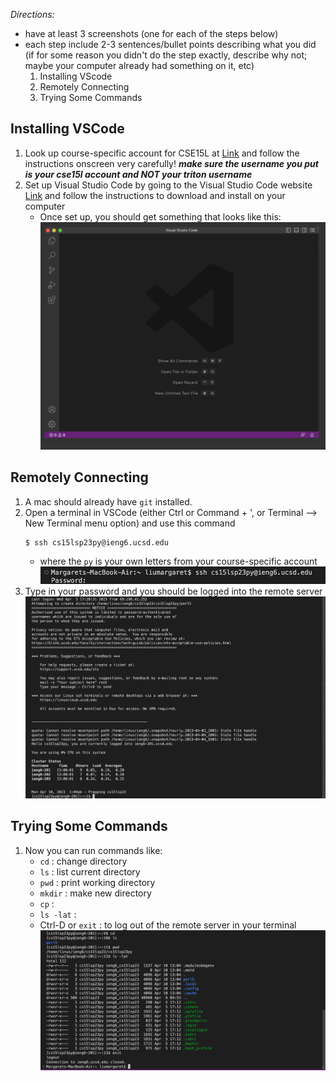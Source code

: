 *Directions:*
* have at least 3 screenshots (one for each of the steps below)
* each step include 2-3 sentences/bullet points describing what you did (if for some reason you didn't do the step exactly, describe why not; maybe your computer already had something on it, etc)
    1) Installing VScode
    2) Remotely Connecting
    3) Trying Some Commands

## Installing VSCode
1. Look up course-specific account for CSE15L at [Link](https://sdacs.ucsd.edu/~icc/index.php) and follow the instructions onscreen very carefully! ***make sure the username you put is your cse15l account and NOT your triton username***
2. Set up Visual Studio Code by going to the Visual Studio Code website [Link](https://code.visualstudio.com/) and follow the instructions to download and install on your computer
    - Once set up, you should get something that looks like this:
![Image](VSCode.png)

## Remotely Connecting
1. A mac should already have `git` installed.
2. Open a terminal in VSCode (either Ctrl or Command + ', or Terminal --> New Terminal menu option) and use this command
    ```
    $ ssh cs15lsp23py@ieng6.ucsd.edu
    ```
    - where the `py` is your own letters from your course-specific account
![Image](Password.png)
3. Type in your password and you should be logged into the remote server
![Image](RemoteServer.png)

## Trying Some Commands
1. Now you can run commands like:
    - `cd` : change directory
    - `ls` : list current directory
    - `pwd` : print working directory
    - `mkdir` : make new directory
    - `cp` : 
    - `ls -lat` : 
    - Ctrl-D or `exit` : to log out of the remote server in your terminal
![Image](Commands.png)

